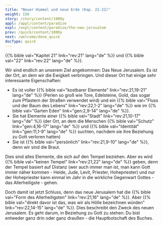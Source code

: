 ```yaml
---
title: "Neuer Himmel und neue Erde (Kap. 21-22)"
weight: 150
story: /story/content/1000y
appl: /appl/content/paradise
expl: /expl/content/paradise/the-new-jerusalem
prev: /quick/content/1000y
next: /welcome/done_quick
docType: quick
---
```



{{% bible val="Kapitel 21" link="rev:21" lang="de" %}} und {{% bible val="22" link="rev:22" lang="de" %}}.

Wir sind endlich an unserem Ziel angekommen: Das Neue Jerusalem. Es ist der Ort, an dem wir die Ewigkeit verbringen. Und dieser Ort hat einige sehr interessante Eigenschaften:
- Es ist voller {{% bible val="kostbarer Elemente" link="rev:21,19-21" lang="de" %}} (Perlen so groß wie Tore, Edelsteine, Gold, das sogar zum Pflastern der Straßen verwendet wird) und ein {{% bible val="Fluss und der Baum des Lebens" link="rev:22,1-2" lang="de" %}} wie im {{% bible val="Garten Eden" link="gen:2,9-14" lang="de" %}}.
- Sie hat Elemente einer {{% bible val="Stadt" link="rev:21,10-17" lang="de" %}} (der Ort, an dem die Menschen {{% bible val="Schutz" link="gen:4,16-17" lang="de" %}} und {{% bible val="Identität" link="gen:11,1-9" lang="de" %}} suchten, nachdem sie ihre Beziehung zu Gott verloren hatten)
- Sie ist {{% bible val="persönlich" link="rev:21,9-10" lang="de" %}}, denn wir sind die Braut.

Dies sind alles Elemente, die sich auf den Tempel beziehen. Aber es wird {{% bible val="keinen Tempel" link="rev:21,22" lang="de" %}} geben, denn der Tempel basiert auf Distanz (wer auch immer man ist, man kann Gott immer näher kommen - Heide, Jude, Levit, Priester, Hohepriester) und nur der Hohepriester kann einmal im Jahr in die wirkliche Gegenwart Gottes - das Allerheiligste - gehen.

Doch damit ist jetzt Schluss, denn das neue Jerusalem hat die {{% bible val="Form des Allerheiligsten" link="rev:21,16" lang="de" %}}. Aber {{% bible val="direkt davor ist das, was wir als Hölle bezeichnen würden" link="rev:22,14-15" lang="de" %}}. Dies beschreibt den Zweck des neuen Jerusalem. Es geht darum, in Beziehung zu Gott zu stehen: Du bist entweder ganz drin oder ganz draußen - die Hauptbotschaft des Buches.
